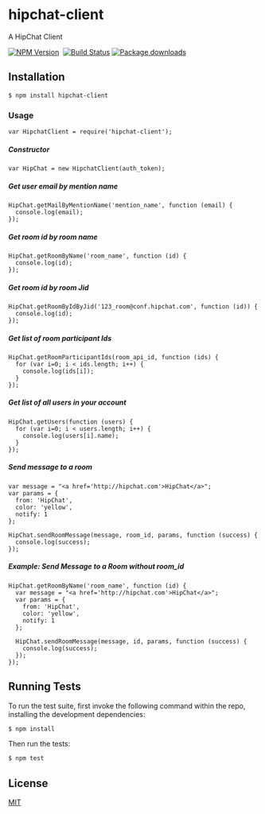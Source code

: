 hipchat-client
==============

A HipChat Client

[![NPM Version](https://badge.fury.io/js/hipchat-client.svg)](https://npmjs.org/package/hipchat-client)&nbsp;
[![Build Status](https://api.travis-ci.org/germanrcuriel/hipchat-client.svg?branch=master)](https://travis-ci.org/germanrcuriel/hipchat-client)
[![Package downloads](http://img.shields.io/npm/dm/hipchat-client.svg)](https://npmjs.org/package/hipchat-client)


## Installation

    $ npm install hipchat-client

### Usage

    var HipchatClient = require('hipchat-client');

##### Constructor

    var HipChat = new HipchatClient(auth_token);

##### Get user email by mention name

    HipChat.getMailByMentionName('mention_name', function (email) {
      console.log(email);
    });

##### Get room id by room name

    HipChat.getRoomByName('room_name', function (id) {
      console.log(id);
    });

##### Get room id by room Jid

    HipChat.getRoomByIdByJid('123_room@conf.hipchat.com', function (id)) {
      console.log(id);
    });

##### Get list of room participant Ids

    HipChat.getRoomParticipantIds(room_api_id, function (ids) {
      for (var i=0; i < ids.length; i++) {
        console.log(ids[i]);
      }
    });

##### Get list of all users in your account

    HipChat.getUsers(function (users) {
      for (var i=0; i < users.length; i++) {
        console.log(users[i].name);
      }
    });

##### Send message to a room

    var message = "<a href='http://hipchat.com'>HipChat</a>";
    var params = {
      from: 'HipChat',
      color: 'yellow',
      notify: 1
    };

    HipChat.sendRoomMessage(message, room_id, params, function (success) {
      console.log(success);
    });

##### Example: Send Message to a Room without room_id

    HipChat.getRoomByName('room_name', function (id) {
      var message = "<a href='http://hipchat.com'>HipChat</a>";
      var params = {
        from: 'HipChat',
        color: 'yellow',
        notify: 1
      };

      HipChat.sendRoomMessage(message, id, params, function (success) {
        console.log(success);
      });
    });

## Running Tests

To run the test suite, first invoke the following command within the repo, installing the development dependencies:

```sh
$ npm install
```

Then run the tests:

```sh
$ npm test
```

## License

[MIT](LICENSE.md)
